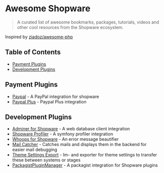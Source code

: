 Awesome Shopware
===============

> A curated list of awesome bookmarks, packages, tutorials, videos and other cool resources from the Shopware ecosystem.

Inspired by [ziadoz/awesome-php](https://github.com/ziadoz/awesome-php)

## Table of Contents

- [Payment Plugins](#paymentplugins)
- [Development Plugins](#developmentplugins)

## Payment Plugins
* [Paypal](https://github.com/shopwareLabs/SwagPaymentPaypal) - A PayPal integration for shopware
* [Paypal Plus](https://github.com/shopwareLabs/SwagPaymentPaypalPlus) - Paypal Plus integration

## Development Plugins
* [Adminer for Shopware](https://github.com/shyim/adminer-for-shopware) - A web database client integration
* [Shopware Profiler](https://github.com/shyim/shopware-profiler) - A symfony profiler integration
* [Whoops for Shopware](https://github.com/shyim/whoops-for-shopware) - An error message beautifier
* [Mail Catcher](https://github.com/shyim/ShyimMailCatcher) - Catches mails and displays them in the backend for easier mail debugging
* [Theme Settings Export](https://github.com/simkli/SimklThemeSettingExport) - Im- and exporter for theme settings to transfer these between systems or stages
* [PackagistPluginManager](https://github.com/shyim/ShyimPluginManager) - A packagist integration for Shopware plugins
